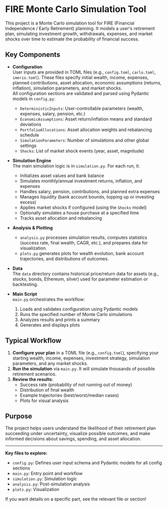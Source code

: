 # FIRE Monte Carlo Simulation Tool

This project is a Monte Carlo simulation tool for FIRE (Financial Independence / Early Retirement) planning. It models a user's retirement plan, simulating investment growth, withdrawals, expenses, and market shocks over time to estimate the probability of financial success.

## Key Components

- **Configuration**  
  User inputs are provided in TOML files (e.g., `config.toml`, `carlo.toml`, `imerio.toml`). These files specify initial wealth, income, expenses, planned contributions, asset allocation, economic assumptions (returns, inflation), simulation parameters, and market shocks.  
  All configuration sections are validated and parsed using Pydantic models in `config.py`:
  - `DeterministicInputs`: User-controllable parameters (wealth, expenses, salary, pension, etc.)
  - `EconomicAssumptions`: Asset return/inflation means and standard deviations
  - `PortfolioAllocations`: Asset allocation weights and rebalancing schedule
  - `SimulationParameters`: Number of simulations and other global settings
  - `Shocks`: List of market shock events (year, asset, magnitude)

- **Simulation Engine**  
  The main simulation logic is in `simulation.py`. For each run, it:
  - Initializes asset values and bank balance
  - Simulates monthly/annual investment returns, inflation, and expenses
  - Handles salary, pension, contributions, and planned extra expenses
  - Manages liquidity (bank account bounds, topping up or investing excess)
  - Applies market shocks if configured (using the `Shocks` model)
  - Optionally simulates a house purchase at a specified time
  - Tracks asset allocation and rebalancing

- **Analysis & Plotting**  
  - `analysis.py` processes simulation results, computes statistics (success rate, final wealth, CAGR, etc.), and prepares data for visualization.
  - `plots.py` generates plots for wealth evolution, bank account trajectories, and distributions of outcomes.

- **Data**  
  The `data` directory contains historical price/return data for assets (e.g., stocks, bonds, Ethereum, silver) used for parameter estimation or backtesting.

- **Main Script**  
  `main.py` orchestrates the workflow:
  1. Loads and validates configuration using Pydantic models
  2. Runs the specified number of Monte Carlo simulations
  3. Analyzes results and prints a summary
  4. Generates and displays plots

## Typical Workflow

1. **Configure your plan** in a TOML file (e.g., `config.toml`), specifying your starting wealth, income, expenses, investment strategy, simulation parameters, and any market shocks.
2. **Run the simulation** via `main.py`. It will simulate thousands of possible retirement scenarios.
3. **Review the results**:  
   - Success rate (probability of not running out of money)
   - Distribution of final wealth
   - Example trajectories (best/worst/median cases)
   - Plots for visual analysis

## Purpose

The project helps users understand the likelihood of their retirement plan succeeding under uncertainty, visualize possible outcomes, and make informed decisions about savings, spending, and asset allocation.

---

**Key files to explore:**

- `config.py`: Defines user input schema and Pydantic models for all config sections
- `main.py`: Entry point and workflow
- `simulation.py`: Simulation logic
- `analysis.py`: Post-simulation analysis
- `plots.py`: Visualization

If you want details on a specific part, see the relevant file or section!
